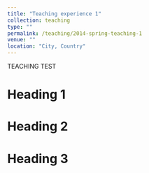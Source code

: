 ```yaml
---
title: "Teaching experience 1"
collection: teaching
type: ""
permalink: /teaching/2014-spring-teaching-1
venue: ""
location: "City, Country"
---
```


TEACHING TEST

Heading 1
======

Heading 2
======

Heading 3
======
